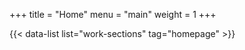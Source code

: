 +++
title = "Home"
menu = "main"
weight = 1
+++

{{< data-list list="work-sections" tag="homepage" >}}
